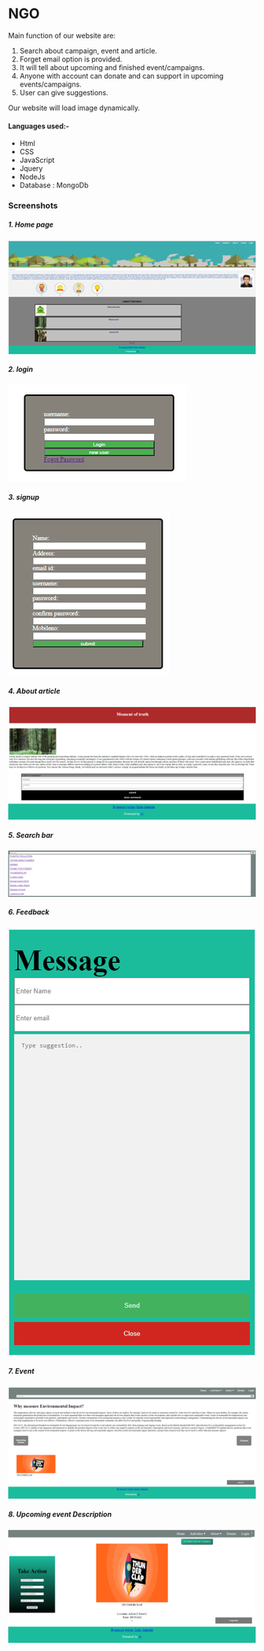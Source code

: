 # NGO

Main function of our website are:
1) Search about campaign, event and article. 
2) Forget email option is provided.
3) It will tell about upcoming and finished event/campaigns.
4) Anyone with account can donate and can support in upcoming events/campaigns.
5) User can give suggestions.

Our website will load image dynamically.

#### Languages used:-
* Html  
* CSS   
* JavaScript
* Jquery
* NodeJs
* Database : MongoDb
 
### Screenshots
##### 1. Home page
![home](home.png)
##### 2. login
![login](login.png)
##### 3. signup
![signup](signup.png)
##### 4. About article
![article](article.png)
##### 5. Search bar
![search](search.png)
##### 6. Feedback
![feedback](feedback.png)
##### 7. Event
![event](event.png)
##### 8. Upcoming event Description
![detaildescriptionevent](detaildescriptionevent.png)



